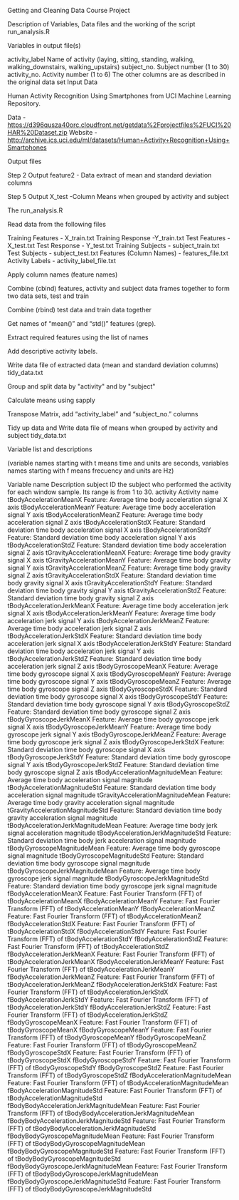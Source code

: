 Getting and Cleaning Data Course Project

Description of Variables, Data files and the working of the script run_analysis.R

Variables in output file(s)

activity_label 
Name of activity (laying, sitting, standing, walking, walking_downstairs, walking_upstairs)
subject_no. 
Subject number (1 to 30)
activity_no. 
Activity number (1 to 6)
The other columns are as described in the original data set
Input Data

Human Activity Recognition Using Smartphones from UCI Machine Learning Repository.

Data - https://d396qusza40orc.cloudfront.net/getdata%2Fprojectfiles%2FUCI%20HAR%20Dataset.zip
Website - http://archive.ics.uci.edu/ml/datasets/Human+Activity+Recognition+Using+Smartphones

Output files

Step 2 Output
feature2  - Data extract of mean and standard deviation columns

Step 5 Output
X_test -Column Means when grouped by activity and subject

The run_analysis.R

Read data from the following files

Training Features - X_train.txt
Training Response -Y_train.txt
Test Features - X_test.txt
Test Response - Y_test.txt
Training Subjects - subject_train.txt
Test Subjects - subject_test.txt
Features (Column Names) - features_file.txt
Activity Labels - activity_label_file.txt

Apply column names (feature names)

Combine (cbind) features, activity and subject data frames together to form two data sets, test and train

Combine (rbind) test data and train data together

Get names of “mean()” and “std()” features (grep).

Extract required features using the list of names

Add descriptive activity labels.

Write data file of extracted data (mean and standard deviation columns)
tidy_data.txt

Group and split data by "activity" and by "subject"

Calculate means using sapply

Transpose Matrix, add “activity_label” and “subject_no.” columns

Tidy up data and Write data file of means when grouped by activity and subject
tidy_data.txt



Variable list and descriptions

(variable names starting with t means time and units are seconds, variables names starting with f means frecuency and units are Hz)

Variable name	Description
subject	ID the subject who performed the activity for each window sample. Its range is from 1 to 30.
activity	Activity name
tBodyAccelerationMeanX	Feature: Average time body acceleration signal X axis
tBodyAccelerationMeanY	Feature: Average time body acceleration signal Y axis
tBodyAccelerationMeanZ	Feature: Average time body acceleration signal Z axis
tBodyAccelerationStdX	Feature: Standard deviation time body acceleration signal X axis
tBodyAccelerationStdY	Feature: Standard deviation time body acceleration signal Y axis
tBodyAccelerationStdZ	Feature: Standard deviation time body acceleration signal Z axis
tGravityAccelerationMeanX	Feature: Average time body gravity signal X axis
tGravityAccelerationMeanY	Feature: Average time body gravity signal Y axis
tGravityAccelerationMeanZ	Feature: Average time body gravity signal Z axis
tGravityAccelerationStdX	Feature: Standard deviation time body gravity signal X axis
tGravityAccelerationStdY	Feature: Standard deviation time body gravity signal Y axis
tGravityAccelerationStdZ	Feature: Standard deviation time body gravity signal Z axis
tBodyAccelerationJerkMeanX	Feature: Average time body acceleration jerk signal X axis
tBodyAccelerationJerkMeanY	Feature: Average time body acceleration jerk signal Y axis
tBodyAccelerationJerkMeanZ	Feature: Average time body acceleration jerk signal Z axis
tBodyAccelerationJerkStdX	Feature: Standard deviation time body acceleration jerk signal X axis
tBodyAccelerationJerkStdY	Feature: Standard deviation time body acceleration jerk signal Y axis
tBodyAccelerationJerkStdZ	Feature: Standard deviation time body acceleration jerk signal Z axis
tBodyGyroscopeMeanX	Feature: Average time body gyroscope signal X axis
tBodyGyroscopeMeanY	Feature: Average time body gyroscope signal Y axis
tBodyGyroscopeMeanZ	Feature: Average time body gyroscope signal Z axis
tBodyGyroscopeStdX	Feature: Standard deviation time body gyroscope signal X axis
tBodyGyroscopeStdY	Feature: Standard deviation time body gyroscope signal Y axis
tBodyGyroscopeStdZ	Feature: Standard deviation time body gyroscope signal Z axis
tBodyGyroscopeJerkMeanX	Feature: Average time body gyroscope jerk signal X axis
tBodyGyroscopeJerkMeanY	Feature: Average time body gyroscope jerk signal Y axis
tBodyGyroscopeJerkMeanZ	Feature: Average time body gyroscope jerk signal Z axis
tBodyGyroscopeJerkStdX	Feature: Standard deviation time body gyroscope signal X axis
tBodyGyroscopeJerkStdY	Feature: Standard deviation time body gyroscope signal Y axis
tBodyGyroscopeJerkStdZ	Feature: Standard deviation time body gyroscope signal Z axis
tBodyAccelerationMagnitudeMean	Feature: Average time body acceleration signal magnitude
tBodyAccelerationMagnitudeStd	Feature: Standard deviation time body acceleration signal magnitude
tGravityAccelerationMagnitudeMean	Feature: Average time body gravity acceleration signal magnitude
tGravityAccelerationMagnitudeStd	Feature: Standard deviation time body gravity acceleration signal magnitude
tBodyAccelerationJerkMagnitudeMean	Feature: Average time body jerk signal acceleration magnitude
tBodyAccelerationJerkMagnitudeStd	Feature: Standard deviation time body jerk acceleration signal magnitude
tBodyGyroscopeMagnitudeMean	Feature: Average time body gyroscope signal magnitude
tBodyGyroscopeMagnitudeStd	Feature: Standard deviation time body gyroscope signal magnitude
tBodyGyroscopeJerkMagnitudeMean	Feature: Average time body gyroscope jerk signal magnitude
tBodyGyroscopeJerkMagnitudeStd	Feature: Standard deviation time body gyroscope jerk signal magnitude
fBodyAccelerationMeanX	Feature: Fast Fourier Transform (FFT) of tBodyAccelerationMeanX
fBodyAccelerationMeanY	Feature: Fast Fourier Transform (FFT) of tBodyAccelerationMeanY
fBodyAccelerationMeanZ	Feature: Fast Fourier Transform (FFT) of tBodyAccelerationMeanZ
fBodyAccelerationStdX	Feature: Fast Fourier Transform (FFT) of tBodyAccelerationStdX
fBodyAccelerationStdY	Feature: Fast Fourier Transform (FFT) of tBodyAccelerationStdY
fBodyAccelerationStdZ	Feature: Fast Fourier Transform (FFT) of tBodyAccelerationStdZ
fBodyAccelerationJerkMeanX	Feature: Fast Fourier Transform (FFT) of tBodyAccelerationJerkMeanX
fBodyAccelerationJerkMeanY	Feature: Fast Fourier Transform (FFT) of tBodyAccelerationJerkMeanY
fBodyAccelerationJerkMeanZ	Feature: Fast Fourier Transform (FFT) of tBodyAccelerationJerkMeanZ
fBodyAccelerationJerkStdX	Feature: Fast Fourier Transform (FFT) of tBodyAccelerationJerkStdX
fBodyAccelerationJerkStdY	Feature: Fast Fourier Transform (FFT) of tBodyAccelerationJerkStdY
fBodyAccelerationJerkStdZ	Feature: Fast Fourier Transform (FFT) of tBodyAccelerationJerkStdZ
fBodyGyroscopeMeanX	Feature: Fast Fourier Transform (FFT) of tBodyGyroscopeMeanX
fBodyGyroscopeMeanY	Feature: Fast Fourier Transform (FFT) of tBodyGyroscopeMeanY
fBodyGyroscopeMeanZ	Feature: Fast Fourier Transform (FFT) of tBodyGyroscopeMeanZ
fBodyGyroscopeStdX	Feature: Fast Fourier Transform (FFT) of tBodyGyroscopeStdX
fBodyGyroscopeStdY	Feature: Fast Fourier Transform (FFT) of tBodyGyroscopeStdY
fBodyGyroscopeStdZ	Feature: Fast Fourier Transform (FFT) of tBodyGyroscopeStdZ
fBodyAccelerationMagnitudeMean	Feature: Fast Fourier Transform (FFT) of tBodyAccelerationMagnitudeMean
fBodyAccelerationMagnitudeStd	Feature: Fast Fourier Transform (FFT) of tBodyAccelerationMagnitudeStd
fBodyBodyAccelerationJerkMagnitudeMean	Feature: Fast Fourier Transform (FFT) of tBodyBodyAccelerationJerkMagnitudeMean
fBodyBodyAccelerationJerkMagnitudeStd	Feature: Fast Fourier Transform (FFT) of tBodyBodyAccelerationJerkMagnitudeStd
fBodyBodyGyroscopeMagnitudeMean	Feature: Fast Fourier Transform (FFT) of tBodyBodyGyroscopeMagnitudeMean
fBodyBodyGyroscopeMagnitudeStd	Feature: Fast Fourier Transform (FFT) of tBodyBodyGyroscopeMagnitudeStd
fBodyBodyGyroscopeJerkMagnitudeMean	Feature: Fast Fourier Transform (FFT) of tBodyBodyGyroscopeJerkMagnitudeMean
fBodyBodyGyroscopeJerkMagnitudeStd	Feature: Fast Fourier Transform (FFT) of tBodyBodyGyroscopeJerkMagnitudeStd
